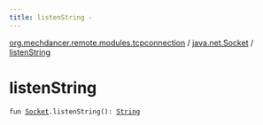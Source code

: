 ```yaml
---
title: listenString - 
---
```


[org.mechdancer.remote.modules.tcpconnection](../index.html) / [java.net.Socket](index.html) / [listenString](./listen-string.html)

# listenString

`fun `[`Socket`](http://docs.oracle.com/javase/6/docs/api/java/net/Socket.html)`.listenString(): `[`String`](https://kotlinlang.org/api/latest/jvm/stdlib/kotlin/-string/index.html)